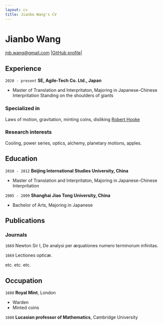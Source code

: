 ```yaml
---
layout: cv
title: Jianbo Wang's CV
---
```

# Jianbo Wang
<div id="webaddress">
<a href="jnb.wang@gmail.com">jnb.wang@gmail.com</a>
  |<a href="https://github.com/wjianbo">GitHub profile</a>|
</div>


## Experience

`2020 - present`
__SE, Agile-Tech Co. Ltd., Japan__

- Master of Translation and Interpritaton, Majoring in Japanese-Chinese Interpritation
Standing on the shoulders of giants

### Specialized in

Laws of motion, gravitation, minting coins, disliking [Robert Hooke](http://en.wikipedia.org/wiki/Robert_Hooke)


### Research interests

Cooling, power series, optics, alchemy, planetary motions, apples.


## Education

`2010 - 2012`
__Beijing  International Studies University, China__

- Master of Translation and Interpritaton, Majoring in Japanese-Chinese Interpritation

`2005 - 2009`
__Shanghai Jiao Tong University, China__

- Bachelor of Arts, Majoring in Japanese



## Publications

<!-- A list is also available [online](http://scholar.google.co.uk/citations?user=LTOTl0YAAAAJ) -->

### Journals

`1669`
Newton Sir I, De analysi per æquationes numero terminorum infinitas. 

`1669`
Lectiones opticæ.

etc. etc. etc.



## Occupation

`1600`
__Royal Mint__, London

- Warden
- Minted coins

`1600`
__Lucasian professor of Mathematics__, Cambridge University



<!-- ### Footer

Last updated: May 2013 -->


